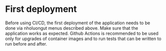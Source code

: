 # First deployment

Before using CI/CD, the first deployment of the application needs to be done via nholuongut menus described above. Make sure that the application works as expected. Github Actions is recommended to be used only for upgrades of container images and to run tests that can be written to run before and after.
